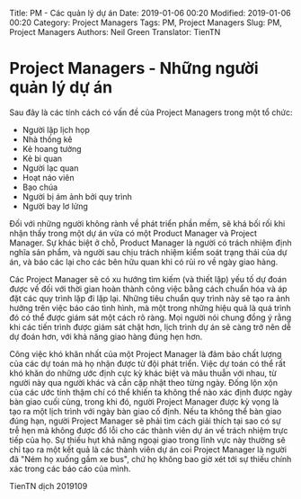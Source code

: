 Title: PM - Các quản lý dự án
Date: 2019-01-06 00:20
Modified: 2019-01-06 00:20 
Category: Project Managers
Tags: PM, Project Managers
Slug: PM, Project Managers
Authors: Neil Green
Translator: TienTN

# Project Managers - Những người quản lý dự án

Sau đây là các tính cách có vấn đề của Project Managers trong một tổ chức:

* Người lập lịch họp
* Nhà thống kê
* Kẻ hoang tưởng
* Kẻ bi quan
* Người lạc quan
* Hoạt náo viên
* Bạo chúa
* Người bị ám ảnh bởi quy trình
* Người bay lơ lửng

Đối với những người không rành về phát triển phần mềm, sẽ khá bối rối khi nhận thấy trong một dự án vừa có một Product Manager và Project Manager. Sự khác biệt ở chỗ, Product Manager là người có trách nhiệm định nghĩa sản phẩm, và người sau chịu trách nhiệm kiểm soát trạng thái của dự án, và báo các lại cho các bên hữu quan khi có rủi ro về ngày giao hàng.

Các Project Manager sẽ có xu hướng tìm kiếm (và thiết lập) yếu tố dự đoán được về đối với thời gian hoàn thành công việc bằng cách chuẩn hóa và áp đặt các quy trình lặp đi lặp lại. Những tiêu chuẩn quy trình này sẽ tạo ra ảnh hưởng trên việc báo cáo tình hình, mà một trong những hiệu quả là quá trình đó có thể được giám sát một cách rõ ràng. Mọi người nói chung đồng ý rằng khi các tiến trình được giám sát chặt hơn, lịch trình dự án sẽ càng trở nên dễ dự đoán hơn, với khả năng giao hàng đúng hẹn hơn.

Công việc khó khăn nhất của một Project Manager là đảm bảo chất lượng của các dự toán mà họ nhận được từ đội phát triển. Việc dự toán có thể rất khó khăn do những ước định cực kỳ khác biệt và mâu thuẫn với nhau, từ người này qua người khác và cần cập nhật theo từng ngày. Đống lộn xộn của các ước tính thậm chí có thể khiến ta không thể nào xác định được ngày bàn giao cuối cùng, trong khi đó, người Project Manager được kỳ vọng là tạo ra một lịch trình với ngày bàn giao cố định. Nếu ta không thể bàn giao đúng hạn, người Project Manager sẽ phải tìm cách giải thích tại sao có sự trễ hẹn mà không được đổ lỗi cho các thành viên dự án về trách nhiệm trực tiếp của họ. Sự thiếu hụt khả năng ngoại giao trong lĩnh vực này thường sẽ chỉ tạo ra một kết quả là các thành viên dự án coi Project Manager là người đã "Ném họ xuống gầm xe bus", chứ họ không bao giờ xét tới sự thiếu chính xác trong các báo cáo của mình.

TienTN dịch 2019109 